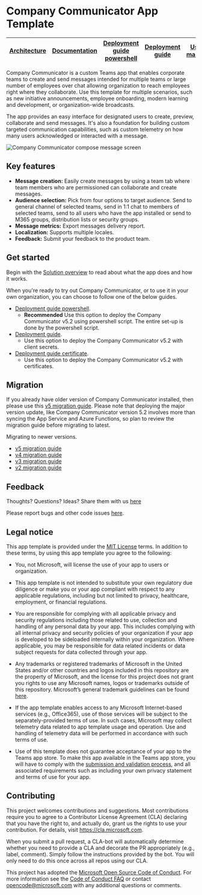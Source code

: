 # Company Communicator App Template

[Architecture](https://github.com/OfficeDev/microsoft-teams-company-communicator-app/wiki/Solution-overview) | [Documentation](https://github.com/OfficeDev/microsoft-teams-company-communicator-app/wiki) | [Deployment guide powershell](https://github.com/OfficeDev/microsoft-teams-company-communicator-app/wiki/Deployment-guide-powershell)  |[Deployment guide](https://github.com/OfficeDev/microsoft-teams-company-communicator-app/wiki/Deployment-guide) | [User manual](https://github.com/OfficeDev/microsoft-teams-apps-company-communicator/wiki/User-manual) | 
| ---- | ---- | ---- | ---- | ---- |

Company Communicator is a custom Teams app that enables corporate teams to create and send messages intended for multiple teams or large number of employees over chat allowing organization to reach employees right where they collaborate. Use this template for multiple scenarios, such as new initiative announcements, employee onboarding, modern learning and development, or organization-wide broadcasts. 

The app provides an easy interface for designated users to create, preview, collaborate and send messages. It's also a foundation for building custom targeted communication capabilities, such as custom telemetry on how many users acknowledged or interacted with a message.

![Company Communicator compose message screen](https://github.com/OfficeDev/microsoft-teams-company-communicator-app/wiki/images/CompanyCommunicatorCompose.png)

## Key features

* **Message creation:** Easily create messages by using a team tab where team members who are permissioned can collaborate and create messages.
* **Audience selection:** Pick from four options to target audience. Send to general channel of selected teams, send in 1:1 chat to members of selected teams, send to all users who have the app installed or send to M365 groups, distribution lists or security groups.
* **Message metrics:** Export messages delivery report.
* **Localization:** Supports multiple locales.
* **Feedback:** Submit your feedback to the product team.

## Get started

Begin with the [Solution overview](https://github.com/OfficeDev/microsoft-teams-company-communicator-app/wiki/Solution-overview) to read about what the app does and how it works.

When you're ready to try out Company Communicator, or to use it in your own organization, you can choose to follow one of the below guides.
* [Deployment guide powershell](https://github.com/OfficeDev/microsoft-teams-company-communicator-app/wiki/Deployment-guide-powershell).
    * **Recommended** Use this option to deploy the Company Communicator v5.2 using powershell script. The entire set-up is done by the powershell script.
* [Deployment guide](https://github.com/OfficeDev/microsoft-teams-company-communicator-app/wiki/Deployment-guide).
    * Use this option to deploy the Company Communicator v5.2 with client secrets.
* [Deployment guide certificate](https://github.com/OfficeDev/microsoft-teams-company-communicator-app/wiki/Deployment-guide-certificate).
    * Use this option to deploy the Company Communicator v5.2 with certificates.

## Migration 

If you already have older version of Company Communicator installed, then please use this [v5 migration guide](https://github.com/OfficeDev/microsoft-teams-apps-company-communicator/wiki/v5-migration-guide). Please note that deploying the major version update, like Company Communicator version 5.2 involves more than syncing the App Service and Azure Functions, so plan to review the migration guide before migrating to latest. 

Migrating to newer versions. 

 * [v5 migration guide](https://github.com/OfficeDev/microsoft-teams-apps-company-communicator/wiki/v5-migration-guide)
 * [v4 migration guide](https://github.com/OfficeDev/microsoft-teams-apps-company-communicator/wiki/v4-migration-guide)
 * [v3 migration guide](https://github.com/OfficeDev/microsoft-teams-apps-company-communicator/wiki/v3-migration-guide)
 * [v2 migration guide](https://github.com/OfficeDev/microsoft-teams-apps-company-communicator/wiki/v2-migration-guide)

## Feedback

Thoughts? Questions? Ideas? Share them with us [here](https://aka.ms/M365CCFeedback)

Please report bugs and other code issues [here](https://github.com/OfficeDev/microsoft-teams-company-communicator-app/issues/new).

## Legal notice

This app template is provided under the [MIT License](https://github.com/OfficeDev/microsoft-teams-company-communicator-app/blob/main/LICENSE) terms.  In addition to these terms, by using this app template you agree to the following:

- You, not Microsoft, will license the use of your app to users or organization. 

- This app template is not intended to substitute your own regulatory due diligence or make you or your app compliant with respect to any applicable regulations, including but not limited to privacy, healthcare, employment, or financial regulations.

- You are responsible for complying with all applicable privacy and security regulations including those related to use, collection and handling of any personal data by your app. This includes complying with all internal privacy and security policies of your organization if your app is developed to be sideloaded internally within your organization. Where applicable, you may be responsible for data related incidents or data subject requests for data collected through your app.

- Any trademarks or registered trademarks of Microsoft in the United States and/or other countries and logos included in this repository are the property of Microsoft, and the license for this project does not grant you rights to use any Microsoft names, logos or trademarks outside of this repository. Microsoft’s general trademark guidelines can be found [here](https://www.microsoft.com/en-us/legal/intellectualproperty/trademarks/usage/general.aspx).

- If the app template enables access to any Microsoft Internet-based services (e.g., Office365), use of those services will be subject to the separately-provided terms of use. In such cases, Microsoft may collect telemetry data related to app template usage and operation. Use and handling of telemetry data will be performed in accordance with such terms of use.

- Use of this template does not guarantee acceptance of your app to the Teams app store. To make this app available in the Teams app store, you will have to comply with the [submission and validation process](https://docs.microsoft.com/en-us/microsoftteams/platform/concepts/deploy-and-publish/appsource/publish), and all associated requirements such as including your own privacy statement and terms of use for your app.

## Contributing

This project welcomes contributions and suggestions.  Most contributions require you to agree to a
Contributor License Agreement (CLA) declaring that you have the right to, and actually do, grant us
the rights to use your contribution. For details, visit https://cla.microsoft.com.

When you submit a pull request, a CLA-bot will automatically determine whether you need to provide
a CLA and decorate the PR appropriately (e.g., label, comment). Simply follow the instructions
provided by the bot. You will only need to do this once across all repos using our CLA.

This project has adopted the [Microsoft Open Source Code of Conduct](https://opensource.microsoft.com/codeofconduct/).
For more information see the [Code of Conduct FAQ](https://opensource.microsoft.com/codeofconduct/faq/) or
contact [opencode@microsoft.com](mailto:opencode@microsoft.com) with any additional questions or comments.
